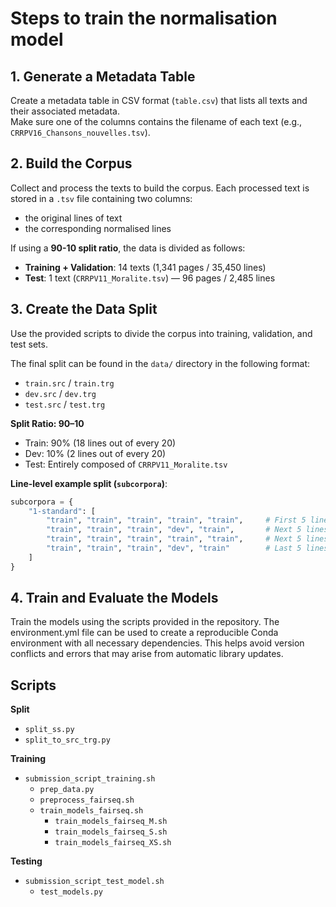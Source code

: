 # Steps to train the normalisation model

## 1. Generate a Metadata Table
Create a metadata table in CSV format (`table.csv`) that lists all texts and their associated metadata.  
Make sure one of the columns contains the filename of each text (e.g., `CRRPV16_Chansons_nouvelles.tsv`).

## 2. Build the Corpus
Collect and process the texts to build the corpus. Each processed text is stored in a `.tsv` file containing two columns:
- the original lines of text
- the corresponding normalised lines

If using a **90-10 split ratio**, the data is divided as follows:
- **Training + Validation**: 14 texts (1,341 pages / 35,450 lines)
- **Test**: 1 text (`CRRPV11_Moralite.tsv`) — 96 pages / 2,485 lines

## 3. Create the Data Split
Use the provided scripts to divide the corpus into training, validation, and test sets.

The final split can be found in the `data/` directory in the following format:
- `train.src` / `train.trg`
- `dev.src` / `dev.trg`
- `test.src` / `test.trg`

**Split Ratio: 90–10**  
- Train: 90% (18 lines out of every 20)  
- Dev: 10% (2 lines out of every 20)  
- Test: Entirely composed of `CRRPV11_Moralite.tsv`

**Line-level example split (`subcorpora`)**:

```python
subcorpora = {
    "1-standard": [
        "train", "train", "train", "train", "train",     # First 5 lines
        "train", "train", "train", "dev", "train",       # Next 5 lines
        "train", "train", "train", "train", "train",     # Next 5 lines
        "train", "train", "train", "dev", "train"        # Last 5 lines
    ]
}
```

## 4. Train and Evaluate the Models

Train the models using the scripts provided in the repository.
The environment.yml file can be used to create a reproducible Conda environment with all necessary dependencies.
This helps avoid version conflicts and errors that may arise from automatic library updates.

## Scripts

**Split**
- `split_ss.py`
- `split_to_src_trg.py`

**Training**
- `submission_script_training.sh`
  - `prep_data.py`
  - `preprocess_fairseq.sh`
  - `train_models_fairseq.sh`
    - `train_models_fairseq_M.sh`
    - `train_models_fairseq_S.sh`
    - `train_models_fairseq_XS.sh`

**Testing**
- `submission_script_test_model.sh`
  - `test_models.py`
